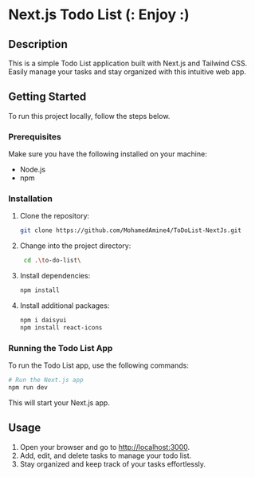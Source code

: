 # Next.js Todo List   (: Enjoy :)

## Description
This is a simple Todo List application built with Next.js and Tailwind CSS. Easily manage your tasks and stay organized with this intuitive web app.

## Getting Started
To run this project locally, follow the steps below.

### Prerequisites
Make sure you have the following installed on your machine:
- Node.js
- npm

### Installation
1. Clone the repository:
    ```bash
    git clone https://github.com/MohamedAmine4/ToDoList-NextJs.git
    ```
2. Change into the project directory:
    ```bash
     cd .\to-do-list\
    ```
3. Install dependencies:
    ```bash
    npm install
    ```
4. Install additional packages:
    ```bash
    npm i daisyui
    npm install react-icons
    ```

### Running the Todo List App
To run the Todo List app, use the following commands:
```bash
# Run the Next.js app
npm run dev
```

This will start your Next.js app.

## Usage
1. Open your browser and go to [http://localhost:3000](http://localhost:3000).
2. Add, edit, and delete tasks to manage your todo list.
3. Stay organized and keep track of your tasks effortlessly.
